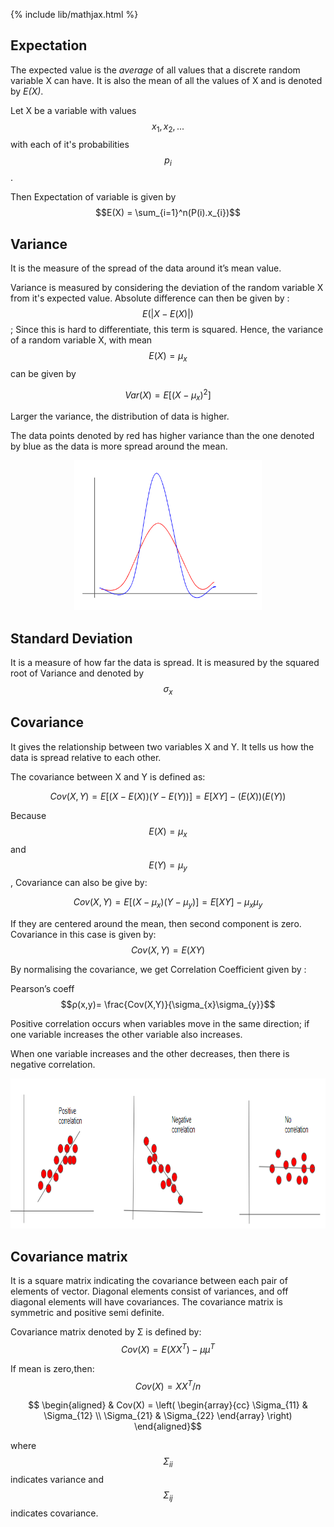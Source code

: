 {% include lib/mathjax.html %}
## Expectation
The expected value is the _average_ of all values that a discrete random variable X can have. It is also the mean of all the values of X and is denoted by _E(X)_.

Let X be a variable with values $$x_{1},x_{2},...$$ with each of it's probabilities $$p_{i}$$.

Then Expectation of variable is given by $$E(X) = \sum_{i=1}^n(P(i).x_{i})$$

## Variance
It is the measure of the spread of the data around it’s mean value. 

Variance is measured by considering the deviation of the random variable X from it's expected value.
Absolute difference can then be given by : $$E(|X-E(X)|)$$ ; Since this is hard to differentiate, this term is squared.
Hence, the variance of a random variable X, with mean $$E(X)=μ_{x}$$
can be given by

$$Var(X)=E[(X−μ_{x})^{2}]$$

Larger the variance, the distribution of data is higher.

The data points denoted by red has higher variance than the one denoted by blue as the data is more spread around the mean.
<p align="center"><img src="img/variance.PNG" width="300px" height="240px"></p>

## Standard Deviation
It is a measure of how far the data is spread. It is measured by the squared root of Variance and denoted by $$\sigma_{x}$$

## Covariance
It gives the relationship between two variables X and Y. It tells us how the data is spread relative to each other.

The covariance between X and Y is defined as:

$$Cov(X,Y)=E[(X−E(X))(Y−E(Y))]=E[XY]−(E(X))(E(Y))$$

Because $$E(X) = μ_{x}$$ and $$E(Y) = μ_{y}$$, Covariance can also be give by:

$$Cov(X,Y)=E[(X−μ_{x})(Y−μ_{y})]=E[XY]−μ_{x}μ_{y}$$

If they are centered around the mean, then second component is zero. Covariance in this case is given by:
$$Cov(X,Y) = E(XY)$$

By normalising the covariance, we get Correlation Coefficient given by :

Pearson’s coeff $$ρ(x,y)= \frac{Cov(X,Y)}{\sigma_{x}\sigma_{y}}$$

Positive correlation occurs when variables move in the same direction; if one variable increases the other variable also increases.

When one variable increases and the other decreases, then there is negative correlation.

<p align="center"><img src="img/covar.PNG" width="600px" height="240px"></p>

## Covariance matrix 
It is a square matrix  indicating the covariance between each pair of elements of vector. Diagonal elements consist of variances, and off diagonal elements will have covariances.
The covariance matrix is symmetric and positive semi definite.

Covariance matrix denoted by Σ is defined by:
$$Cov(X)=E(XX^{T})−μμ^{T}$$ 

If mean is zero,then: 
$$Cov(X)=XX^{T}/n$$

$$
\begin{aligned}
& Cov(X) = \left( \begin{array}{cc}
             \Sigma_{11} & \Sigma_{12} \\
             \Sigma_{21} & \Sigma_{22}
              \end{array} \right)
              \end{aligned}$$
              
where $$\Sigma_{ii}$$ indicates variance and $$\Sigma_{ij}$$ indicates covariance.


